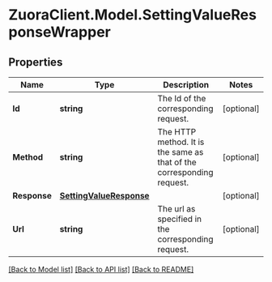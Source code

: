 # ZuoraClient.Model.SettingValueResponseWrapper

## Properties

Name | Type | Description | Notes
------------ | ------------- | ------------- | -------------
**Id** | **string** | The Id of the corresponding request.  | [optional] 
**Method** | **string** | The HTTP method. It is the same as that of the corresponding request.  | [optional] 
**Response** | [**SettingValueResponse**](SettingValueResponse.md) |  | [optional] 
**Url** | **string** | The url as specified in the corresponding request.  | [optional] 

[[Back to Model list]](../README.md#documentation-for-models) [[Back to API list]](../README.md#documentation-for-api-endpoints) [[Back to README]](../README.md)

